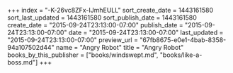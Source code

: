 +++
index = "-K-26vc8ZFx-IJmhEULL"
sort_create_date = 1443161580
sort_last_updated = 1443161580
sort_publish_date = 1443161580
create_date = "2015-09-24T23:13:00-07:00"
publish_date = "2015-09-24T23:13:00-07:00"
date = "2015-09-24T23:13:00-07:00"
last_updated = "2015-09-24T23:13:00-07:00"
preview_url = "67fb8675-e0e1-4bab-8358-94a107502d44"
name = "Angry Robot"
title = "Angry Robot"
books_by_this_publisher = ["books/windswept.md", "books/like-a-boss.md"]
+++
